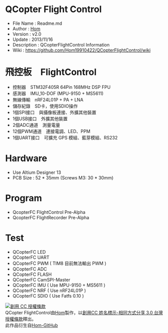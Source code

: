 ﻿QCopter Flight Control
========
* File Name   : Readme.md
* Author      : [Hom](https://github.com/Hom19910422)
* Version     : v2.0
* Update      : 2013/11/16
* Description : QCopterFlightControl Information
* Wiki        : https://github.com/Hom19910422/QCopterFlightControl/wiki

飛控板　FlightControl
========
* 控制器　STM32F405R 64Pin 168MHz DSP FPU
* 感測器　IMU_10-DOF (MPU-9150 + MS5611)
* 無線傳輸　nRF24L01P + PA + LNA
* 儲存紀錄　SD卡，使用SDIO操作
* 1個SPI接口　與攝像板連接、外擴其他裝置
* 1個USB接口　外擴其他裝置
* 2個ADC通道　測量電量
* 12個PWM通道　連接電調、LED、PPM
* 1個UART接口　可擴充 GPS 模組、藍芽模組、RS232

Hardware
========
* Use Altium Designer 13
* PCB Size : 52 * 35mm (Screws M3: 30 * 30mm)

Program
========
* QcopterFC FlightControl Pre-Alpha
* QcopterFC FlightRecorder Pre-Alpha

Test
========
* QCopterFC LED
* QCopterFC UART
* QCopterFC PWM ( TIM8 目前無法輸出 PWM )
* QCopterFC ADC
* QCopterFC FLASH
* QCopterFC CamSPI-Master
* QCopterFC IMU ( Use MPU-9150 + MS5611 )
* QCopterFC NRF ( Use nRF24L01P )
* QCopterFC SDIO ( Use Fatfs 0.10 )  
  
  
<a rel="license" href="http://creativecommons.org/licenses/by-sa/3.0/tw/deed.zh_TW"><img alt="創用 CC 授權條款" style="border-width:0" src="http://i.creativecommons.org/l/by-sa/3.0/tw/88x31.png" /></a><br /><span xmlns:dct="http://purl.org/dc/terms/" property="dct:title">QCopter FlightControl</span>由<a xmlns:cc="http://creativecommons.org/ns#" href="https://plus.google.com/u/0/112822505513154783828/posts" property="cc:attributionName" rel="cc:attributionURL">Hom</a>製作，以<a rel="license" href="http://creativecommons.org/licenses/by-sa/3.0/tw/deed.zh_TW">創用CC 姓名標示-相同方式分享 3.0 台灣 授權條款</a>釋出。<br />此作品衍生自<a xmlns:dct="http://purl.org/dc/terms/" href="https://github.com/Hom19910422" rel="dct:source">Hom-GitHub</a>